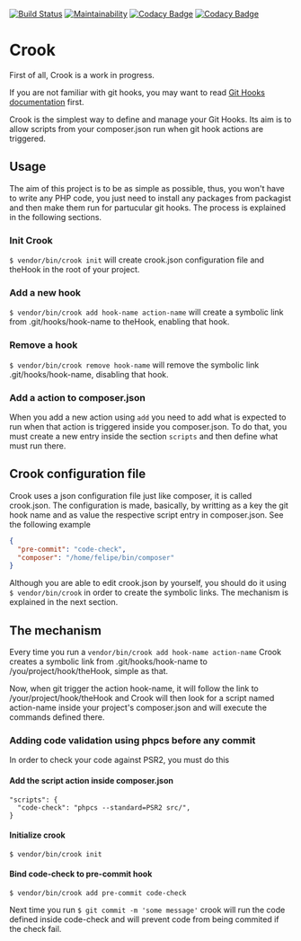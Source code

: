 [![Build Status](https://travis-ci.org/felipebool/crook.svg?branch=master)](https://travis-ci.org/felipebool/crook)
[![Maintainability](https://api.codeclimate.com/v1/badges/dda7bbc045a955530da4/maintainability)](https://codeclimate.com/github/felipebool/crook/maintainability)
[![Codacy Badge](https://api.codacy.com/project/badge/Grade/2849859fd1ad4d299bf7403a85171319)](https://www.codacy.com/app/felipebool/crook?utm_source=github.com&amp;utm_medium=referral&amp;utm_content=felipebool/crook&amp;utm_campaign=Badge_Grade)
[![Codacy Badge](https://api.codacy.com/project/badge/Coverage/2849859fd1ad4d299bf7403a85171319)](https://www.codacy.com/app/felipebool/crook?utm_source=github.com&utm_medium=referral&utm_content=felipebool/crook&utm_campaign=Badge_Coverage)

# Crook
First of all, Crook is a work in progress.

If you are not familiar with git hooks, you may want to read [Git Hooks documentation](https://git-scm.com/docs/githooks) first.

Crook is the simplest way to define and manage your Git Hooks. Its aim is to allow scripts from your composer.json run when git hook actions are triggered. 

## Usage
The aim of this project is to be as simple as possible, thus, you won't have to write any PHP code, you just need to install any packages from packagist and then make them run for partucular git hooks. The process is explained in the following sections.

### Init Crook
```$ vendor/bin/crook init``` will create crook.json configuration file and theHook in the root of your project.

### Add a new hook
```$ vendor/bin/crook add hook-name action-name``` will create a symbolic link from .git/hooks/hook-name to theHook, enabling that hook.

### Remove a hook
```$ vendor/bin/crook remove hook-name``` will remove the symbolic link .git/hooks/hook-name, disabling that hook.

### Add a action to composer.json
When you add a new action using ```add``` you need to add what is expected to run when that action is triggered inside you composer.json. To do that, you must create a new entry inside the section ```scripts``` and then define what must run there.

## Crook configuration file
Crook uses a json configuration file just like composer, it is called crook.json. The configuration is made, basically, by writting as a key the git hook name and as value the respective script entry in composer.json. See the following example
```json
{
  "pre-commit": "code-check",
  "composer": "/home/felipe/bin/composer"
}
```
Although you are able to edit crook.json by yourself, you should do it using ```$ vendor/bin/crook``` in order to create the symbolic links. The mechanism is explained in the next section.

## The mechanism
Every time you run a
```vendor/bin/crook add hook-name action-name```
Crook creates a symbolic link from .git/hooks/hook-name to /you/project/hook/theHook, simple as that.

Now, when git trigger the action hook-name, it will follow the link to /your/project/hook/theHook and Crook will then look for a script named action-name inside your project's composer.json and will execute the commands defined there.

### Adding code validation using phpcs before any commit
In order to check your code against PSR2, you must do this

#### Add the script action inside composer.json
```
"scripts": {
  "code-check": "phpcs --standard=PSR2 src/",
}
```

#### Initialize crook
```$ vendor/bin/crook init```

#### Bind code-check to pre-commit hook
```$ vendor/bin/crook add pre-commit code-check```

Next time you run ```$ git commit -m 'some message'``` crook will run the code defined inside code-check and will prevent code from being commited if the check fail.

